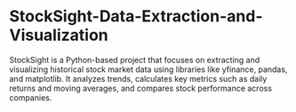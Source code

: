 # StockSight-Data-Extraction-and-Visualization
StockSight is a Python-based project that focuses on extracting and visualizing historical stock market data using libraries like yfinance, pandas, and matplotlib. It analyzes trends, calculates key metrics such as daily returns and moving averages, and compares stock performance across companies. 
